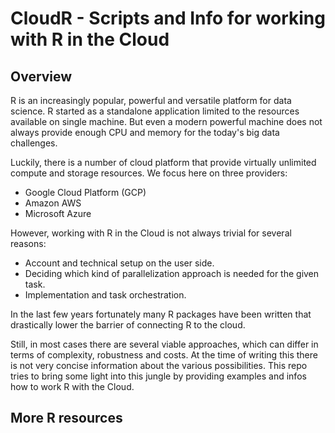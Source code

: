 # CloudR - Scripts and Info for working with R in the Cloud 

## Overview

R is an increasingly popular, powerful and versatile platform for data science. R started as a standalone
application limited to the resources available on single machine. But even a modern powerful machine does not
always provide enough CPU and memory for the today's big data challenges.

Luckily, there is a number of cloud platform that provide virtually unlimited compute and storage resources. We
focus here on three providers:

* Google Cloud Platform (GCP)
* Amazon AWS
* Microsoft Azure

However, working with R in the Cloud is not always trivial for several reasons:

* Account and technical setup on the user side.
* Deciding which kind of parallelization approach is needed for the given task.
* Implementation and task orchestration.

In the last few years fortunately many R packages have been written that drastically lower
the barrier of connecting R to the cloud.

Still, in most cases there are several viable approaches, which can differ in terms of complexity, robustness
and costs. At the time of writing this there is not very concise information about the various
possibilities. This repo tries to bring some light into this jungle by providing examples and
infos how to work R with the Cloud.


## More R resources


